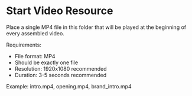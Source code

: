 # Start Video Resource

Place a single MP4 file in this folder that will be played at the beginning of every assembled video.

Requirements:
- File format: MP4
- Should be exactly one file
- Resolution: 1920x1080 recommended
- Duration: 3-5 seconds recommended

Example: intro.mp4, opening.mp4, brand_intro.mp4